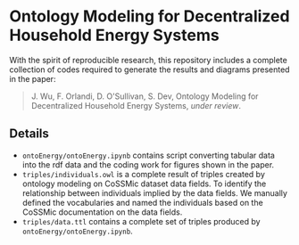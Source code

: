 # Ontology Modeling for Decentralized Household Energy Systems
With the spirit of reproducible research, this repository includes a complete collection of codes required to generate the results and diagrams presented in the paper:

> J. Wu, F. Orlandi, D. O'Sullivan, S. Dev, Ontology Modeling for Decentralized Household Energy Systems, *under review*.

## Details
- `ontoEnergy/ontoEnergy.ipynb` contains script converting tabular data into the rdf data and the coding work for figures shown in the paper. 
- `triples/individuals.owl` is a complete result of triples created by ontology modeling on CoSSMic dataset data fields. To identify the relationship between individuals implied by the data fields. We manually defined the vocabularies and named the individuals based on the CoSSMic documentation on the data fields. 
- `triples/data.ttl` contains a complete set of triples produced by `ontoEnergy/ontoEnergy.ipynb`.
